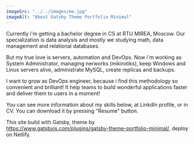 ```yaml
---
imageSrc: "../../images/me.jpg"
imageAlt: "About Gatsby Theme Portfolio Minimal"
---
```


Currently i'm getting a bachelor degree in CS at RTU MIREA, Moscow. Our specialization is data analysis and mostly we studying math, data management and relational databases.

But my true love is servers, automation and DevOps. Now i'm working as System Administrator, managing nerworks (mikirotiks), keep Windows and Linux servers alive, administrate MySQL, create replicas and backups.

I want to grow as DevOps engineer, because i find this methodology so convenient and brilliant! It help teams to build wonderful applications faster and deliver them to users in a moment!

You can see more information about my skills below, at LinkdIn profile, or in CV. You can download it by pressing "Resume" button.

This site build with Gatsby, theme by https://www.gatsbyjs.com/plugins/gatsby-theme-portfolio-minimal/, deploy on Netlify.
